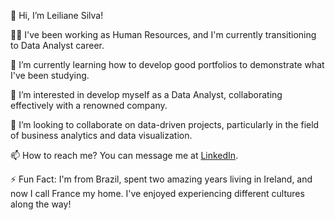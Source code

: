 👋 Hi, I’m Leiliane Silva!

👩‍💻 I've been working as Human Resources, and I'm currently transitioning to Data Analyst career.

🌱 I’m currently learning how to develop good portfolios to demonstrate what I've been studying.

👀 I’m interested in develop myself as a Data Analyst, collaborating effectively with a renowned company.

💞️ I’m looking to collaborate on data-driven projects, particularly in the field of business analytics and data visualization.

📫 How to reach me? You can message me at [LinkedIn](https://www.linkedin.com/in/leiliane-silva-analytics/).

⚡ Fun Fact: I'm from Brazil, spent two amazing years living in Ireland, and now I call France my home. I've enjoyed experiencing different cultures along the way!
